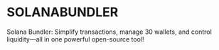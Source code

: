 # SOLANABUNDLER
Solana Bundler: Simplify transactions, manage 30 wallets, and control liquidity—all in one powerful open-source tool!
